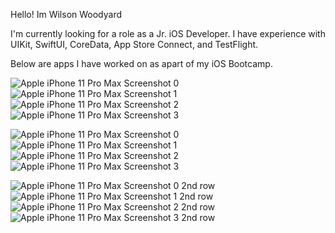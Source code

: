 Hello! Im Wilson Woodyard

I'm currently looking for a role as a Jr. iOS Developer. I have experience with UIKit, SwiftUI, CoreData, App Store Connect, and TestFlight.

Below are apps I have worked on as apart of my iOS Bootcamp.


![Apple iPhone 11 Pro Max Screenshot 0](https://user-images.githubusercontent.com/98561460/183103830-3d512e5c-0009-47ff-bc98-be577afd32f3.png)![Apple iPhone 11 Pro Max Screenshot 1](https://user-images.githubusercontent.com/98561460/183103835-45897bc4-2f41-4009-bc8d-37887ede0cd1.png)![Apple iPhone 11 Pro Max Screenshot 2](https://user-images.githubusercontent.com/98561460/183103837-437c29fc-41a1-444e-b9a5-c062b5767d7d.png)![Apple iPhone 11 Pro Max Screenshot 3](https://user-images.githubusercontent.com/98561460/183103840-7436e834-e444-48cc-97a0-ef58e64391a4.png)

![Apple iPhone 11 Pro Max Screenshot 0](https://user-images.githubusercontent.com/98561460/183111038-637692d2-6096-4d59-8d32-b1ab2fb1f582.png)![Apple iPhone 11 Pro Max Screenshot 1](https://user-images.githubusercontent.com/98561460/183111040-7b52275f-2382-497a-a84e-ce44cbd72baf.png)![Apple iPhone 11 Pro Max Screenshot 2](https://user-images.githubusercontent.com/98561460/183111043-90e4de61-c819-4b24-84ff-815591441d83.png)![Apple iPhone 11 Pro Max Screenshot 3](https://user-images.githubusercontent.com/98561460/183111045-931c6a06-632c-4533-a454-146316c907f9.png)


![Apple iPhone 11 Pro Max Screenshot 0 2nd row](https://user-images.githubusercontent.com/98561460/183108619-32895537-dce3-440b-9196-92e0278fb0cc.png)![Apple iPhone 11 Pro Max Screenshot 1 2nd row](https://user-images.githubusercontent.com/98561460/183108623-056df680-ee75-4938-8563-fcd2afc48fbc.png)![Apple iPhone 11 Pro Max Screenshot 2 2nd row](https://user-images.githubusercontent.com/98561460/183108627-d7794c5c-d25e-4a44-b06b-b7ed0483790f.png)![Apple iPhone 11 Pro Max Screenshot 3 2nd row](https://user-images.githubusercontent.com/98561460/183108628-7c2ebcd7-9110-45ae-9f70-70648cd81851.png)

















